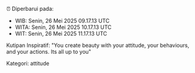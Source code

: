 ⏰ Diperbarui pada:
- WIB: Senin, 26 Mei 2025 09.17.13 UTC
- WITA: Senin, 26 Mei 2025 10.17.13 UTC
- WIT: Senin, 26 Mei 2025 11.17.13 UTC

Kutipan Inspiratif:
"You create beauty with your attitude, your behaviours, and your actions. Its all up to you"


Kategori: attitude


